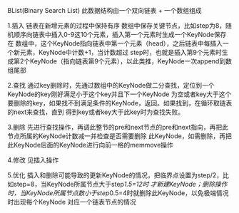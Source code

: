 BList(Binary Search List)
此数据结构由一个双向链表 + 一个数组组成


1.插入
链表在新增元素的过程中保持有序
数组中保存关键节点，比如step为8，随机顺序向链表中插入0-9这10个元素，插入第一个元素时生成一个KeyNode保存在
数组中，这个KeyNode指向链表中第一个元素（head），之后链表中每插入一个新元素，KeyNode中计数+1，当计数超过
step时，也就是插入第9个元素时生成第2个KeyNode（指向链表第9个元素），以此类推，KeyNode一次append到数组尾部

2.查找
通过key删除时，先通过数组中的KeyNode做二分查找，定位到一个KeyNode的key刚好满足小于这个key并且下一个KeyNode
为空或者key大于这个要删除的key，如果找不到满足条件的KeyNode，返回。如果找到，在循环取链表的next来查找，直到
得到key或者key大于此key时为查找失败。

3.删除
先进行查找操作，再调此整节的pre和next节点的pre和next指向，再把此节点所属的KeyNode计数减一并检查是否需要删除
此KeyNode，如需删除，再把此KeyNode后面的KeyNode进行向前一格的memmove操作

4.修改
见插入操作

5.优化
插入和删除可能导致的更新KeyNode的情况，把临界点设置为step/2，比如step=8，当KeyNode所属节点大于step*1.5=12时
才新建KeyNode；删除操作时，当KeyNode所属节点数小于step*0.5=4时就删除此KeyNode，以免极端情况时出现每个KeyNode
对应一个链表节点的情况
